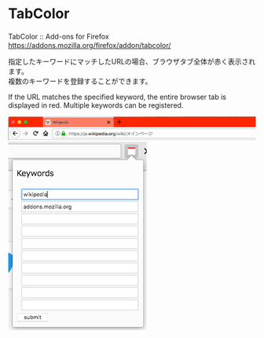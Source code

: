 # TabColor

TabColor :: Add-ons for Firefox　　
https://addons.mozilla.org/firefox/addon/tabcolor/

指定したキーワードにマッチしたURLの場合、ブラウザタブ全体が赤く表示されます。  
複数のキーワードを登録することができます。

If the URL matches the specified keyword, the entire browser tab is displayed in red.
Multiple keywords can be registered.

<img src="https://raw.githubusercontent.com/takedajs/ImageStorage/master/images/%E3%82%BF%E3%83%95%E3%82%99%E3%82%92%E8%B5%A4%E3%81%8F%E3%81%97%E3%81%A6%E3%81%84%E3%82%8B.png" alt="タブを赤くする" title="タブを赤くする">

<img src="https://raw.githubusercontent.com/takedajs/ImageStorage/master/images/tabColor_%E3%82%AD%E3%83%BC%E3%83%AF%E3%83%BC%E3%83%88%E3%82%99%E7%99%BB%E9%8C%B2.png" alt="キーワード登録" title="キーワード登録">
